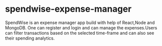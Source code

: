 # spendwise-expense-manager
SpendWise is an expense manager app build with help of React,Node and MongoDB. One can register and login and can manage the expenses.Users can filter transactions based on the selected time-frame and can also see their spending analytics. 
